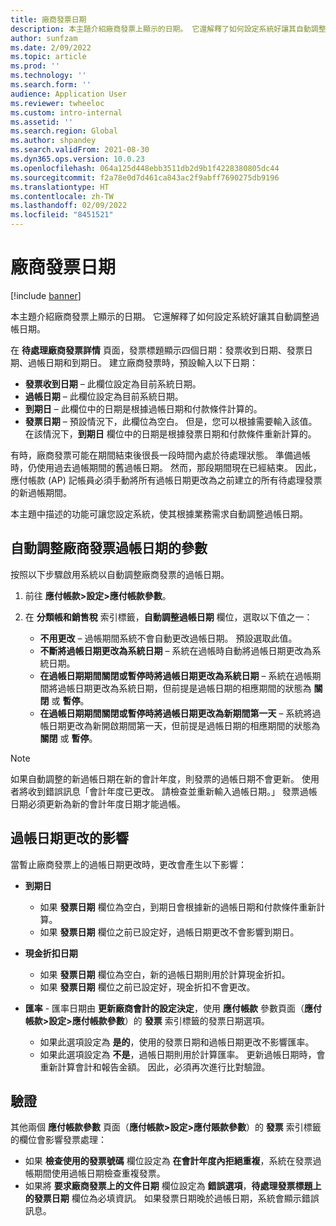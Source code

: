 ```yaml
---
title: 廠商發票日期
description: 本主題介紹廠商發票上顯示的日期。 它還解釋了如何設定系統好讓其自動調整過帳日期。
author: sunfzam
ms.date: 2/09/2022
ms.topic: article
ms.prod: ''
ms.technology: ''
ms.search.form: ''
audience: Application User
ms.reviewer: twheeloc
ms.custom: intro-internal
ms.assetid: ''
ms.search.region: Global
ms.author: shpandey
ms.search.validFrom: 2021-08-30
ms.dyn365.ops.version: 10.0.23
ms.openlocfilehash: 064a125d448ebb3511db2d9b1f4228380805dc44
ms.sourcegitcommit: f2a78e0d7d461ca843ac2f9abff7690275db9196
ms.translationtype: HT
ms.contentlocale: zh-TW
ms.lasthandoff: 02/09/2022
ms.locfileid: "8451521"
---
```

# <a name="vendor-invoice-dates"></a>廠商發票日期

[!include [banner](../includes/banner.md)]

本主題介紹廠商發票上顯示的日期。 它還解釋了如何設定系統好讓其自動調整過帳日期。

在 **待處理廠商發票詳情** 頁面，發票標題顯示四個日期：發票收到日期、發票日期、過帳日期和到期日。 建立廠商發票時，預設輸入以下日期：

- **發票收到日期** – 此欄位設定為目前系統日期。
- **過帳日期** – 此欄位設定為目前系統日期。 
- **到期日** – 此欄位中的日期是根據過帳日期和付款條件計算的。
- **發票日期** – 預設情況下，此欄位為空白。 但是，您可以根據需要輸入該值。 在該情況下，**到期日** 欄位中的日期是根據發票日期和付款條件重新計算的。

有時，廠商發票可能在期間結束後很長一段時間內處於待處理狀態。 準備過帳時，仍使用過去過帳期間的舊過帳日期。 然而，那段期間現在已經結束。 因此，應付帳款 (AP) 記帳員必須手動將所有過帳日期更改為之前建立的所有待處理發票的新過帳期間。

本主題中描述的功能可讓您設定系統，使其根據業務需求自動調整過帳日期。

## <a name="parameter-for-automatically-adjusting-the-vendor-invoice-posting-date"></a>自動調整廠商發票過帳日期的參數

按照以下步驟啟用系統以自動調整廠商發票的過帳日期。

1.  前往 **應付帳款\>設定\>應付帳款參數**。
2.  在 **分類帳和銷售稅** 索引標籤，**自動調整過帳日期** 欄位，選取以下值之一：

    - **不用更改** – 過帳期間系統不會自動更改過帳日期。 預設選取此值。
    - **不斷將過帳日期更改為系統日期** – 系統在過帳時自動將過帳日期更改為系統日期。
    - **在過帳日期期間關閉或暫停時將過帳日期更改為系統日期** – 系統在過帳期間將過帳日期更改為系統日期，但前提是過帳日期的相應期間的狀態為 **關閉** 或 **暫停**。
    - **在過帳日期期間關閉或暫停時將過帳日期更改為新期間第一天** – 系統將過帳日期更改為新開啟期間第一天，但前提是過帳日期的相應期間的狀態為 **關閉** 或 **暫停**。

> [!NOTE]
> 如果自動調整的新過帳日期在新的會計年度，則發票的過帳日期不會更新。 使用者將收到錯誤訊息「會計年度已更改。 請檢查並重新輸入過帳日期。」 發票過帳日期必須更新為新的會計年度日期才能過帳。

## <a name="impact-of-posting-date-changes"></a>過帳日期更改的影響

當暫止廠商發票上的過帳日期更改時，更改會產生以下影響：

- **到期日**

    - 如果 **發票日期** 欄位為空白，到期日會根據新的過帳日期和付款條件重新計算。
    - 如果 **發票日期** 欄位之前已設定好，過帳日期更改不會影響到期日。

- **現金折扣日期**

    - 如果 **發票日期** 欄位為空白，新的過帳日期則用於計算現金折扣。
    - 如果 **發票日期** 欄位之前已設定好，現金折扣不會更改。

- **匯率** - 匯率日期由 **更新廠商會計的設定決定**，使用 **應付帳款** 參數頁面（**應付帳款\>設定\>應付帳款參數**）的 **發票** 索引標籤的發票日期選項。

    - 如果此選項設定為 **是的**，使用的發票日期和過帳日期更改不影響匯率。
    - 如果此選項設定為 **不是**，過帳日期則用於計算匯率。 更新過帳日期時，會重新計算會計和報告金額。 因此，必須再次進行比對驗證。

## <a name="validation"></a>驗證

其他兩個 **應付帳款參數** 頁面（**應付帳款\>設定\>應付賬款參數**）的 **發票** 索引標籤的欄位會影響發票處理：

- 如果 **檢查使用的發票號碼** 欄位設定為 **在會計年度內拒絕重複**，系統在發票過帳期間使用過帳日期檢查重複發票。
- 如果將 **要求廠商發票上的文件日期** 欄位設定為 **錯誤選項**，**待處理發票標題上的發票日期** 欄位為必填資訊。 如果發票日期晚於過帳日期，系統會顯示錯誤訊息。
